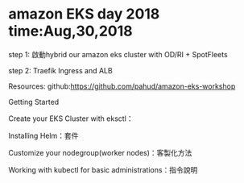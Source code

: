 # amazon EKS day 2018 time:Aug,30,2018
step 1: 啟動hybrid our amazon eks cluster with OD/RI + SpotFleets

step 2: Traefik Ingress and ALB

Resources:
github:https://github.com/pahud/amazon-eks-workshop



Getting Started

Create your EKS Cluster with eksctl：

Installing Helm：套件

Customize your nodegroup(worker nodes)：客製化方法

Working with kubectl for basic administrations：指令說明
